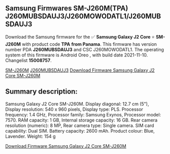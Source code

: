 <h2>Samsung Firmwares SM-J260M(TPA) J260MUBSDAUJ3/J260MOWODATL1/J260MUBSDAUJ3</h2>
Download the Samsung firmware for the ✅ <strong>Samsung Galaxy J2 Core </strong> ⭐ <strong>SM-J260M</strong> with product code <strong>TPA</strong> <strong> from Panama</strong>. This firmware has version number PDA <strong>J260MUBSDAUJ3</strong> and CSC J260MOWODATL1. The operating system of this firmware is Android Oreo , with build date 2021-11-10. Changelist <strong>15008757</strong>.


[SM-J260M](https://samfirm.shop/samsung/model/SM-J260M)
[J260MUBSDAUJ3](https://samfirm.shop/samsung/pda/J260MUBSDAUJ3)
[Download Firmware Samsung Galaxy J2 Core SM-J260M](https://samfirm.shop/samsung/firmware/473339)
<h2>Summary description:</h2>
<p>Samsung Galaxy J2 Core SM-J260M. Display diagonal: 12.7 cm (5"), Display resolution: 540 x 960 pixels, Display type: PLS. Processor frequency: 1.4 GHz, Processor family: Samsung Exynos, Processor model: 7570. RAM capacity: 1 GB, Internal storage capacity: 16 GB. Rear camera resolution (numeric): 8 MP, Rear camera type: Single camera. SIM card capability: Dual SIM. Battery capacity: 2600 mAh. Product colour: Blue, Lavender. Weight: 154 g</p>


[Download Firmware Samsung Galaxy J2 Core SM-J260M](https://samfirm.shop/samsung/firmware/473339)
